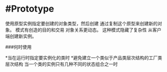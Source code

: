 <!--
 * @Author: lihongchao
 * @Date: 2021-08-19 16:26:34
 * @LastEditTime: 2021-08-21 21:18:12
 * @LastEditors: Please set LastEditors
 * @Description: In User Settings Edit
 * @FilePath: \design-patterns-cpp-master\abstract-factory\README.md
-->
# #Prototype

使用原型实例指定要创建的对象类型，然后创建
通过复制这个原型来创建新的对象。
模式有创造的目的和交易
对象关系更动态。
这种模式隐藏了复杂性
从客户端创建新实例。

###何时使用

*当在运行时指定要实例化的类时
*避免建立一个类似于产品类层次结构的工厂类层次结构
当一个类的实例只有几种不同的状态组合之一时